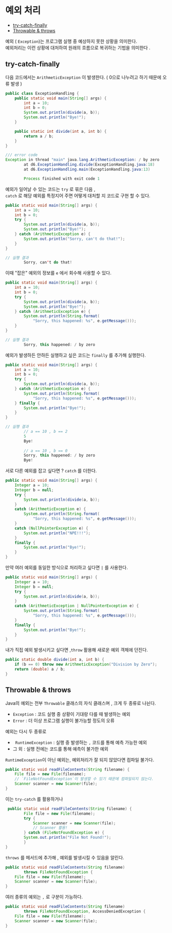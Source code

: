 # 예외 처리
-  [try-catch-finally](#try-catch-finally)
- [Throwable & throws](#throwable--throws)

예외 ( ```Exception```)는 프로그램 실행 중 예상하지 못한 상황을 의미한다.  
예외처리는 이런 상황에 대처하여 원래의 흐름으로 복귀하는 기법을 의미한다 .

## try-catch-finally
다음 코드에서는 ```ArithmeticException``` 이 발생한다. ( 0으로 나누려고 하기 때문에 오류 발생 )
```java
public class ExceptionHandling {
    public static void main(String[] args) {
        int a = 10;
        int b = 0;
        System.out.println(divide(a, b));
        System.out.println("Bye!");
    }

    public static int divide(int a, int b) {
        return a / b;
    }
}

/// error code
Exception in thread "main" java.lang.ArithmeticException: / by zero
        at d6.ExceptionHandling.divide(ExceptionHandling.java:18)
        at d6.ExceptionHandling.main(ExceptionHandling.java:13)

        Process finished with exit code 1
```

예외가 일어날 수 있는 코드는 ```try``` 로 묶은 다음 ,   
```catch``` 로 해당 예외를 특정지어 주면 어떻게 대처할 지 코드로 구현 할 수 있다.

```java
public static void main(String[] args) {
    int a = 10;
    int b = 0;
    try {
        System.out.println(divide(a, b));
        System.out.println("Bye!");
    } catch (ArithmeticException e) {
        System.out.println("Sorry, can't do that!");
    }
}

// 실행 결과
        Sorry, can't do that!
```

이때 "잡은" 예외의 정보를 ```e``` 에서 회수해 사용할 수 있다.
```java
public static void main(String[] args) {
    int a = 10;
    int b = 0;
    try {
        System.out.println(divide(a, b));
        System.out.println("Bye!");
    } catch (ArithmeticException e) {
        System.out.println(String.format(
            "Sorry, this happened: %s", e.getMessage()));
    }
}

// 실행 결과
        Sorry, this happened: / by zero
```

예외가 발생하든 안하든 실행하고 싶은 코드는 ```finally``` 를 추가해 실행한다.
```java
public static void main(String[] args) {
    int a = 10;
    int b = 0;
    try {
        System.out.println(divide(a, b));
    } catch (ArithmeticException e) {
        System.out.println(String.format(
            "Sorry, this happened: %s", e.getMessage()));
    } finally {
        System.out.println("Bye!");
    }
}

// 실행 결과
        // a == 10 , b == 2
        5
        Bye!
        
        // a == 10 , b == 0
        Sorry, this happened: / by zero
        Bye!
```

서로 다른 예외를 잡고 싶다면 ? ```catch``` 를 더한다.
```java
public static void main(String[] args) {
    Integer a = 10;
    Integer b = null;
    try {
        System.out.println(divide(a, b));
    } 
    catch (ArithmeticException e) {
        System.out.println(String.format(
            "Sorry, this happened: %s", e.getMessage()));
    }
    catch (NullPointerException e) {
        System.out.println("NPE!!!");
    }
    finally {
        System.out.println("Bye!");
    }
}

```

만약 여러 예외를 동일한 방식으로 처리하고 싶다면 ```|``` 를 사용한다.
```java
public static void main(String[] args) {
    Integer a = 10;
    Integer b = null;
    try {
        System.out.println(divide(a, b));
    } 
    catch (ArithmeticException | NullPointerException e) {
        System.out.println(String.format(
            "Sorry, this happened: %s", e.getMessage()));
    }
    finally {
        System.out.println("Bye!");
    }
}
```
내가 직접 예외 발생시키고 싶다면 ,```throw``` 활용해 새로운 예외 객체에 던진다.
```java
public static double divide(int a, int b) {
    if (b == 0) throw new ArithmeticException("Division by Zero");
    return (double) a / b;
}
```
## Throwable & throws

Java의 예외는 전부 ```Throwable``` 클래스의 자식 클래스며 ,  크게 두 종류로 나뉜다.
- ```Exception``` : 코드 실행 중 상황이 기대랑 다를 때 발생하는 예외
- ```Error``` : 더 이상 프로그램 실행이 불가능할 정도의 오류

예외는 다시 두 종류로
- ``` RuntimeException``` : 실행 중 발생하는 ```,``` 코드를 통해 예측 가능한 예외
- 그 외 : 실행 전에는 코드를 통해 예측이 불가한 예외
  
  
```RuntimeException```이 아닌 예외는, 예외처리가 잘 되지 않았다면 컴파일 불가다.
```java
public static void readFileContents(String filename) {
    File file = new File(filename);
    // `FileNotFoundException`이 발생할 수 있기 때문에 컴파일되지 않는다.
    Scanner scanner = new Scanner(file);
}

```
이는 ```try-catch``` 를 활용하거나
```java
 public static void readFileContents(String filename) {
        File file = new File(filename);
        try {
            Scanner scanner = new Scanner(file);
            // Scanner 활용!
        } catch (FileNotFoundException e) {
        System.out.println("File Not Found!");
        }
}
```
```throws``` 를 메서드에 추가해 , 예외를 발생시킬 수 있음을 알린다.
```java
public static void readFileContents(String filename) 
        throws FileNotFoundException {
    File file = new File(filename);
    Scanner scanner = new Scanner(file);
}
```
여러 종류의 예외는 ```,``` 로 구분이 가능하다.
```java
public static void readFileContents(String filename)
        throws FileNotFoundException, AccessDeniedException {
    File file = new File(filename);
    Scanner scanner = new Scanner(file);
}
```
